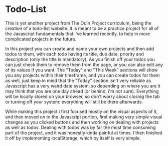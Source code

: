 # Todo-List

This is yet another project from The Odin Project curriculum, being the creation of a todo-list website. It is meant to be a practice project for all of the Javascript fundamentals that i've learned recently, to help in more complicated projects in the future.

In this project you can create and name your own projects and then add todos to them, with each todo having its title, due date, priority and description (only the title is mandatory). As you finish off your todos you can just check them to remove them from the page, or you can also edit any of its values if you want. The "Today" and "This Week" sections will show you any projects within their timeframe, and you can create todos for them as well, just keep in mind that the "Today" section isn't very reliable as Javascript has a very weird date system, so depending on where you are it may think that you are one day ahead (or behind, i'm not sure). Everything will be locally stored on your browser, so don't worry about closing the tab or turning off your system: everything will still be there afterwards.

While making this project i first focused mostly on the visual aspects of it, and then moved on to the Javascript portion, first making very simple visual changes as you clicked buttons and then working on dealing with projects as well as todos. Dealing with todos was by far the most time consuming part of the project, and it was honestly kinda painful at times. I then finished it off by implementing localStorage, which by itself is very simple.
